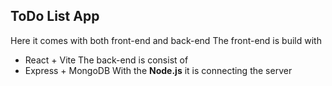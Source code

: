 ## ToDo List App 

Here it comes with both front-end and back-end 
The front-end is build with
- React + Vite
The back-end is consist of
- Express + MongoDB
With the **Node.js** it is connecting the server
